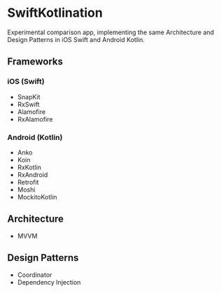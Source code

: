 # SwiftKotlination
Experimental comparison app, implementing the same Architecture and Design Patterns in iOS Swift and Android Kotlin.

## Frameworks

### iOS (Swift)

- SnapKit
- RxSwift
- Alamofire
- RxAlamofire

### Android (Kotlin)

- Anko
- Koin
- RxKotlin
- RxAndroid
- Retrofit
- Moshi
- MockitoKotlin

## Architecture

- MVVM

## Design Patterns

- Coordinator
- Dependency Injection
